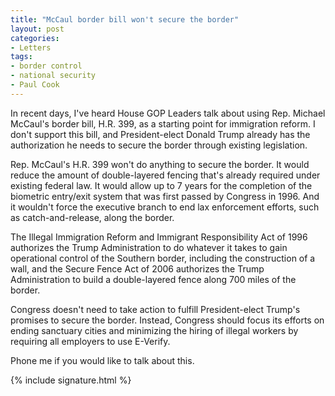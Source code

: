 ```yaml
---
title: "McCaul border bill won't secure the border"
layout: post
categories:
- Letters
tags:
- border control
- national security
- Paul Cook
---
```


In recent days, I've heard House GOP Leaders talk about using Rep. Michael McCaul's border bill, H.R. 399, as a starting point for immigration reform. I don't support this bill, and President-elect Donald Trump already has the authorization he needs to secure the border through existing legislation.

Rep. McCaul's H.R. 399 won't do anything to secure the border. It would reduce the amount of double-layered fencing that's already required under existing federal law. It would allow up to 7 years for the completion of the biometric entry/exit system that was first passed by Congress in 1996. And it wouldn't force the executive branch to end lax enforcement efforts, such as catch-and-release, along the border.

The Illegal Immigration Reform and Immigrant Responsibility Act of 1996 authorizes the Trump Administration to do whatever it takes to gain operational control of the Southern border, including the construction of a wall, and the Secure Fence Act of 2006 authorizes the Trump Administration to build a double-layered fence along 700 miles of the border.

Congress doesn't need to take action to fulfill President-elect Trump's promises to secure the border. Instead, Congress should focus its efforts on ending sanctuary cities and minimizing the hiring of illegal workers by requiring all employers to use E-Verify.

Phone me if you would like to talk about this.

{% include signature.html %}
